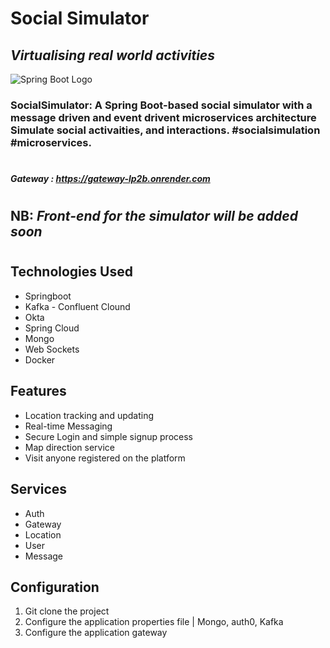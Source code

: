 # Social Simulator
## _Virtualising real world activities_

![Spring Boot Logo](https://user-images.githubusercontent.com/84719774/129191080-723b3b46-4e0b-4aa5-8eb9-654c2c025b18.png)

### SocialSimulator: A Spring Boot-based social simulator with a message driven and event drivent microservices architecture Simulate social activaities, and interactions. #socialsimulation #microservices.
#
##### Gateway : https://gateway-lp2b.onrender.com
#
## NB: _Front-end for the simulator will be added soon_
#
## Technologies Used
 - Springboot
 - Kafka - Confluent Clound
 - Okta
 - Spring Cloud
 - Mongo
 - Web Sockets
 - Docker
 

## Features

- Location tracking and updating
- Real-time Messaging 
- Secure Login and simple signup process
- Map direction service
- Visit anyone registered on the platform

## Services
 - Auth 
 - Gateway
 - Location
 - User
 - Message
 

## Configuration
1. Git clone the project
2. Configure the application properties file | Mongo, auth0, Kafka 
3. Configure the application gateway
